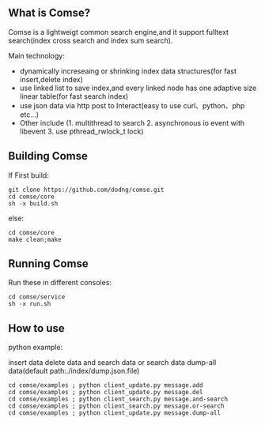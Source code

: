 ## What is Comse?

Comse is a lightweigt common search engine,and it support fulltext search(index cross search and index sum search).

Main technology:

* dynamically increseaing or shrinking index data structures(for fast insert,delete index)
* use linked list to save index,and every linked node has one adaptive size linear table(for fast search index)
* use json data via http post to Interact(easy to use curl、python、php etc...)
* Other include (1. multithread to search 2. asynchronous io event with libevent 3. use pthread_rwlock_t lock)


## Building Comse

If First build:

```
git clone https://github.com/dodng/comse.git
cd comse/core
sh -x build.sh
```

else:

```
cd comse/core
make clean;make
```

## Running Comse
Run these in different consoles:

```
cd comse/service
sh -x run.sh
```

## How to use

python example:

insert data
delete data
and search data
or search data
dump-all data(default path:./index/dump.json.file)

```
cd comse/examples ; python client_update.py message.add
cd comse/examples ; python client_update.py message.del
cd comse/examples ; python client_search.py message.and-search
cd comse/examples ; python client_search.py message.or-search
cd comse/examples ; python client_update.py message.dump-all
```
